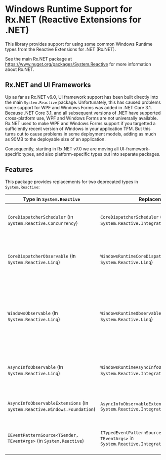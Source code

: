 # Windows Runtime Support for Rx.NET (Reactive Extensions for .NET)

This library provides support for using some common Windows Runtime types from the Reactive Extensions for .NET (Rx.NET).

See the main Rx.NET package at https://www.nuget.org/packages/System.Reactive for more information about Rx.NET.

## Rx.NET and UI Frameworks

Up as far as Rx.NET v6.0, UI framework support has been built directly into the main `System.Reactive` package.
Unfortunately, this has caused problems since support for WPF and Windows Forms was added in .NET Core 3.1.
Because .NET Core 3.1, and all subsequent versions of .NET have supported cross-platform use, WPF and Windows
Forms are not universally available. Rx.NET used to make WPF and Windows Forms support if you targetted a
sufficiently recent version of Windows in your application TFM. But this turns out to cause problems in
some deployment models, adding as much as 90MB to the deployable size of an application.

Consequently, starting in Rx.NET v7.0 we are moving all UI-framework-specific types, and also platform-specific
types out into separate packages.

## Features

This package provides replacements for two deprecated types in `System.Reactive`:

| Type in `System.Reactive` | Replacement | Purpose |
|---|---|---|
| `CoreDispatcherScheduler` (in `System.Reactive.Concurrency`) | `CoreDispatcherScheduler` (in `System.Reactive.Integration.WPF`) | Provides a scheduler that schedules work on the UI thread of applications using `CoreDispatcher` (e.g., UWP applications). |
| `CoreDispatcherObservable` (in `System.Reactive.Linq`) | `WindowsRuntimeCoreDispatcherObservable` (in `System.Reactive.Linq`) | Provides a set of extension methods for scheduling work on the UI thread of an application using `CoreDispatcher` (e.g., UWP applications). WPF application. |
| `WindowsObservable` (in `System.Reactive.Linq`) | `WindowsRuntimeObservable` (in `System.Reactive.Linq`) | Provides integration between `TypedEventHandler<TSender, TEventArgs` and `IObservable<T>`, and also `SelectMany` support for callbacks using the Windows Runtime asynchronous operation types (`IAsyncOperation` etc.) and `IObservable<T>`.
| `AsyncInfoObservable` (in `System.Reactive.Linq`) | `WindowsRuntimeAsyncInfoObservable` (in `System.Reactive.Integration.WindowsRuntime`) | Provides conversions `IObservable<T>` top Windows Runtime asynchronous operation types (`IAsyncOperation` etc.). |
| `AsyncInfoObservableExtensions` (in `System.Reactive.Windows.Foundation`) | `AsyncInfoObservableExtensions` (in `System.Reactive.Integration.WindowsRuntime` | Provides conversion from Windows Runtime asynchronous operation types (`IAsyncOperation` etc.) and `IObservable<T>`. 
| `IEventPatternSource<TSender, TEventArgs>` (in `System.Reactive`) | `ITypedEventPatternSource<TSender, TEventArgs>` in `System.Reactive.Integration.WindowsRuntime` | Represents a source of events exposed as a Windows Runtime `TypedEventHandler<TSender, TEventArgs>`. |